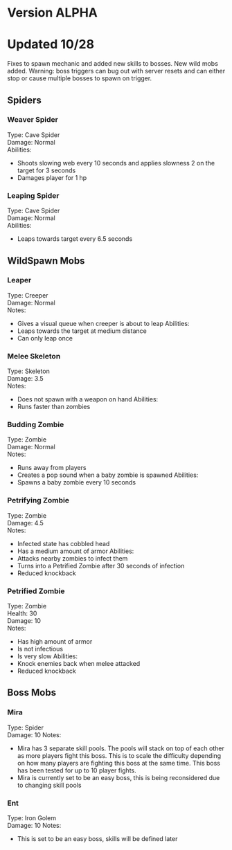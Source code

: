 # Version ALPHA
# Updated 10/28
Fixes to spawn mechanic and added new skills to bosses. New wild mobs added. Warning: boss triggers can bug out with server resets and can either stop or cause multiple bosses to spawn on trigger.

## Spiders
### Weaver Spider
Type: Cave Spider\
Damage: Normal\
Abilities:
* Shoots slowing web every 10 seconds and applies slowness 2 on the target for 3 seconds
* Damages player for 1 hp

### Leaping Spider
Type: Cave Spider\
Damage: Normal\
Abilities:
* Leaps towards target every 6.5 seconds

## WildSpawn Mobs
### Leaper
Type: Creeper\
Damage: Normal\
Notes:
* Gives a visual queue when creeper is about to leap
Abilities:
* Leaps towards the target at medium distance
* Can only leap once

### Melee Skeleton
Type: Skeleton\
Damage: 3.5\
Notes:
* Does not spawn with a weapon on hand
Abilities:
* Runs faster than zombies

### Budding Zombie
Type: Zombie\
Damage: Normal\
Notes:
* Runs away from players
* Creates a pop sound when a baby zombie is spawned
Abilities:
* Spawns a baby zombie every 10 seconds

### Petrifying Zombie
Type: Zombie\
Damage: 4.5\
Notes:
* Infected state has cobbled head
* Has a medium amount of armor
Abilities:
* Attacks nearby zombies to infect them
* Turns into a Petrified Zombie after 30 seconds of infection
* Reduced knockback

### Petrified Zombie
Type: Zombie\
Health: 30\
Damage: 10\
Notes:
* Has high amount of armor
* Is not infectious
* Is very slow
Abilities:
* Knock enemies back when melee attacked
* Reduced knockback

## Boss Mobs
### Mira
Type: Spider\
Damage: 10
Notes:
* Mira has 3 separate skill pools. The pools will stack on top of each other as more players fight this boss. This is to scale the difficulty depending on how many players are fighting this boss at the same time. This boss has been tested for up to 10 player fights.
* Mira is currently set to be an easy boss, this is being reconsidered due to changing skill pools

### Ent
Type: Iron Golem\
Damage: 10
Notes:
* This is set to be an easy boss, skills will be defined later
